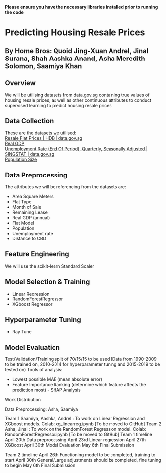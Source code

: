 **Please ensure you have the necessary libraries installed prior to running the code**
# Predicting Housing Resale Prices
## By Home Bros: Quoid Jing-Xuan Andrel, Jinal Surana, Shah Aashka Anand, Asha Meredith Solomon, Saamiya Khan
## Overview 
We will be utilising datasets from data.gov.sg containing true values of housing resale prices, as well as other continuous attributes to conduct supervised learning to predict housing resale prices.
## Data Collection
These are the datasets we utilised: </br>
[Resale Flat Prices | HDB | data.gov.sg](https://data.gov.sg/collections/189/view) </br>
[Real GDP](https://tablebuilder.singstat.gov.sg/table/TS/M015651) </br>
[Unemployment Rate (End Of Period), Quarterly, Seasonally Adjusted | SINGSTAT | data.gov.sg](https://data.gov.sg/datasets/d_b816a930bca0eb19fdf20fcbfcdd4c39/view) </br>
[Population Size](https://tablebuilder.singstat.gov.sg/table/TS/M810811)
## Data Preprocessing
The attributes we will be referencing from the datasets are: 
- Area Square Meters
- Flat Type
- Month of Sale
- Remaining Lease
- Real GDP (annual)
- Flat Model
- Population
- Unemployment rate
- Distance to CBD
## Feature Engineering
We will use the scikit-learn Standard Scaler
## Model Selection & Training
- Linear Regression
- RandomForestRegressor
- XGboost Regressor
## Hyperparameter Tuning
- Ray Tune
## Model Evaluation
Test/Validation/Training split of 70/15/15 to be used 
(Data from 1990-2009 to be trained on, 2010-2014 for hyperparameter tuning and 2015-2019 to be tested on)
Tools of analysis:
- Lowest possible MAE (mean absolute error)
- Feature Importance Ranking (determine which feature affects the prediction most) - SHAP Analysis

Work Distribution

Data Preprocessing: Asha, Saamiya

Team 1
Saamiya, Aashka, Andrel : To work on Linear Regression and XGboost models.
Colab: xg_linearreg.ipynb [To be moved to GitHub]
Team 2
Asha, Jinal : To work on the RandomForest Regression model.
Colab: RandomForestRegressor.ipynb [To be moved to GitHub]
Team 1 timeline
April 20th
Data preprocessing
April 23rd
Linear regression
April 27th
XGBoost
April 30th
Model Evaluation
May 6th
Final Submission

Team 2 timeline
April 26th
Functioning model to be completed, training to start
April 30th
General/Large adjustments should be completed, fine tuning to begin
May 6th
Final Submission
